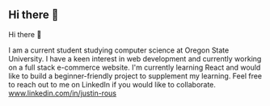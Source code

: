 ## Hi there 👋

<!--
**justinrous/justinrous** is a ✨ _special_ ✨ repository because its `README.md` (this file) appears on your GitHub profile.

Here are some ideas to get you started:

- 🔭 I’m currently working on ...
- 🌱 I’m currently learning 
- 👯 I’m looking to collaborate on ...
- 🤔 I’m looking for help with ...
- 💬 Ask me about ...
- 📫 How to reach me: ...
- 😄 Pronouns: ...
- ⚡ Fun fact: ...
-->

Hi there 👋

I am a current student studying computer science at Oregon State University. 
I have a keen interest in web development and currently working on a full stack e-commerce website. 
I'm currently learning React and would like to build a beginner-friendly project to supplement my learning.
Feel free to reach out to me on LinkedIn if you would like to collaborate. 
www.linkedin.com/in/justin-rous
